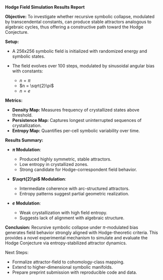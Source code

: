 **Hodge Field Simulation Results Report**

**Objective:**
To investigate whether recursive symbolic collapse, modulated by transcendental constants, can produce stable attractors analogous to algebraic cycles, thus offering a constructive path toward the Hodge Conjecture.

**Setup:**

* A 256x256 symbolic field is initialized with randomized energy and symbolic states.
* The field evolves over 100 steps, modulated by sinusoidal angular bias with constants:

  * $n = \pi$
  * $n = \sqrt{2}\pi$
  * $n = e$

**Metrics:**

* **Density Map:** Measures frequency of crystallized states above threshold.
* **Persistence Map:** Captures longest uninterrupted sequences of crystallization.
* **Entropy Map:** Quantifies per-cell symbolic variability over time.

**Results Summary:**

* **$\pi$ Modulation**:

  * Produced highly symmetric, stable attractors.
  * Low entropy in crystallized zones.
  * Strong candidate for Hodge-correspondent field behavior.

* **$\sqrt{2}\pi$ Modulation**:

  * Intermediate coherence with arc-structured attractors.
  * Entropy patterns suggest partial geometric realization.

* **$e$ Modulation**:

  * Weak crystallization with high field entropy.
  * Suggests lack of alignment with algebraic structure.

**Conclusion:**
Recursive symbolic collapse under $\pi$-modulated bias generates field behavior strongly aligned with Hodge-theoretic criteria. This provides a novel experimental mechanism to simulate and evaluate the Hodge Conjecture via entropy-stabilized attractor dynamics.

Next Steps:

* Formalize attractor-field to cohomology-class mapping.
* Extend to higher-dimensional symbolic manifolds.
* Prepare preprint submission with reproducible code and data.
